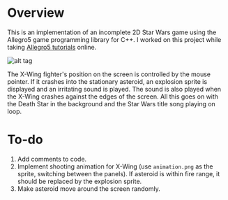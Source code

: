 # Overview
This is an implementation of an incomplete 2D Star Wars game using the Allegro5 game programming library for C++. I worked on this project while taking <a href="https://www.youtube.com/playlist?list=PL6B459AAE1642C8B4">Allegro5 tutorials</a> online.

![alt tag](https://raw.githubusercontent.com/ckjoshi9/Allegro5-Star-Wars/master/screenshot.png)

The X-Wing fighter's position on the screen is controlled by the mouse pointer. If it crashes into the stationary asteroid, an explosion sprite is displayed and an irritating sound is played. The sound is also played when the X-Wing crashes against the edges of the screen. All this goes on with the Death Star in the background and the Star Wars title song playing on loop.

# To-do
1. Add comments to code.
2. Implement shooting animation for X-Wing (use `animation.png` as the sprite, switching between the panels). If asteroid is within fire range, it should be replaced by the explosion sprite.
3. Make asteroid move around the screen randomly.
